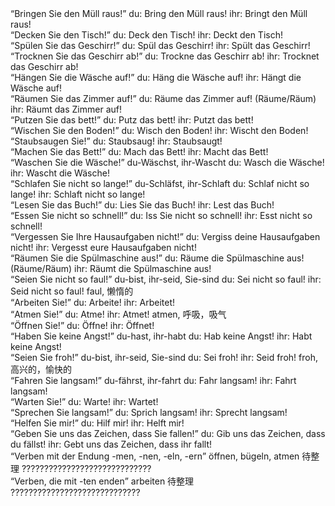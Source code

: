 <div class="QSA"><Q>Bringen Sie den Müll raus!</Q><A>
du: Bring den Müll raus!
ihr: Bringt den Müll raus!</A></div>
<div class="QSA"><Q>Decken Sie den Tisch!</Q><A>
du: Deck den Tisch!
ihr: Deckt den Tisch!</A></div>
<div class="QSA"><Q>Spülen Sie das Geschirr!</Q><A>
du: Spül das Geschirr!
ihr: Spült das Geschirr!</A></div>
<div class="QSA"><Q>Trocknen Sie das Geschirr ab!</Q><A>
du: Trockne das Geschirr ab!
ihr: Trocknet das Geschirr ab!</A></div>
<div class="QSA"><Q>Hängen Sie die Wäsche auf!</Q><A>
du: Häng die Wäsche auf!
ihr: Hängt die Wäsche auf!</A></div>
<div class="QSA"><Q>Räumen Sie das Zimmer auf!</Q><A>
du: Räume das Zimmer auf! (Räume/Räum)
ihr: Räumt das Zimmer auf!</A></div>
<div class="QSA"><Q>Putzen Sie das bett!</Q><A>
du: Putz das bett!
ihr: Putzt das bett!</A></div>
<div class="QSA"><Q>Wischen Sie den Boden!</Q><A>
du: Wisch den Boden!
ihr: Wischt den Boden!</A></div>
<div class="QSA"><Q>Staubsaugen Sie!</Q><A>
du: Staubsaug!
ihr: Staubsaugt!</A></div>
<div class="QSA"><Q>Machen Sie das Bett!</Q><A>
du: Mach das Bett!
ihr: Macht das Bett!</A></div>
<div class="QSA"><Q>Waschen Sie die Wäsche!</Q><A>
du-Wäschst, ihr-Wascht
du: Wasch die Wäsche!
ihr: Wascht die Wäsche!</A></div>
<div class="QSA"><Q>Schlafen Sie nicht so lange!</Q><A>
du-Schläfst, ihr-Schlaft
du: Schlaf nicht so lange!
ihr: Schlaft nicht so lange!</A></div>
<div class="QSA"><Q>Lesen Sie das Buch!</Q><A>
du: Lies Sie das Buch!
ihr: Lest das Buch!</A></div>
<div class="QSA"><Q>Essen Sie nicht so schnell!</Q><A>
du: Iss Sie nicht so schnell!
ihr: Esst nicht so schnell!</A></div>
<div class="QSA"><Q>Vergessen Sie Ihre Hausaufgaben nicht!</Q><A>
du: Vergiss deine Hausaufgaben nicht!
ihr: Vergesst eure Hausaufgaben nicht!</A></div>
<div class="QSA"><Q>Räumen Sie die Spülmaschine aus!</Q><A>
du: Räume die Spülmaschine aus! (Räume/Räum)
ihr: Räumt die Spülmaschine aus!</A></div>
<div class="QSA"><Q>Seien Sie nicht so faul!</Q><A>
du-bist, ihr-seid, Sie-sind
du: Sei nicht so faul!
ihr: Seid nicht so faul!
faul, 懒惰的</A></div>
<div class="QSA"><Q>Arbeiten Sie!</Q><A>
du: Arbeite!
ihr: Arbeitet!</A></div>
<div class="QSA"><Q>Atmen Sie!</Q><A>
du: Atme!
ihr: Atmet!
atmen, 呼吸，吸气</A></div>
<div class="QSA"><Q>Öffnen Sie!</Q><A>
du: Öffne!
ihr: Öffnet!</A></div>
<div class="QSA"><Q>Haben Sie keine Angst!</Q><A>
du-hast, ihr-habt
du: Hab keine Angst!
ihr: Habt keine Angst!</A></div>
<div class="QSA"><Q>Seien Sie froh!</Q><A>
du-bist, ihr-seid, Sie-sind
du: Sei froh!
ihr: Seid froh!
froh, 高兴的，愉快的</A></div>
<div class="QSA"><Q>Fahren Sie langsam!</Q><A>
du-fährst, ihr-fahrt
du: Fahr langsam!
ihr: Fahrt langsam!</A></div>
<div class="QSA"><Q>Warten Sie!</Q><A>
du: Warte!
ihr: Wartet!</A></div>
<div class="QSA"><Q>Sprechen Sie langsam!</Q><A>
du: Sprich langsam!
ihr: Sprecht langsam!</A></div>
<div class="QSA"><Q>Helfen Sie mir!</Q><A>
du: Hilf mir!
ihr: Helft mir!</A></div>
<div class="QSA"><Q>Geben Sie uns das Zeichen, dass Sie fallen!</Q><A>
du: Gib uns das Zeichen, dass du fällst!
ihr: Gebt uns das Zeichen, dass ihr fallt!</A></div>


<div class="QSA"><Q>Verben mit der Endung -men, -nen, -eln, -ern</Q><A>
öffnen, bügeln, atmen
待整理
?????????????????????????????
</A></div>
<div class="QSA"><Q>Verben, die mit -ten enden</Q><A>
arbeiten
待整理
?????????????????????????????
</A></div>

